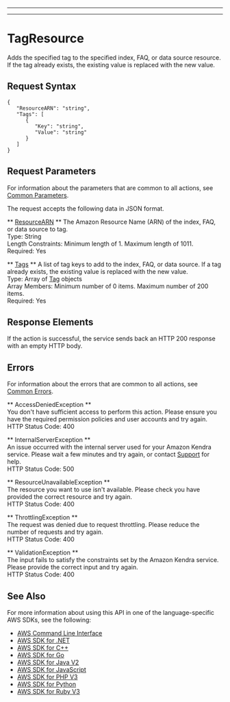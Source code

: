 --------

--------

# TagResource<a name="API_TagResource"></a>

Adds the specified tag to the specified index, FAQ, or data source resource\. If the tag already exists, the existing value is replaced with the new value\.

## Request Syntax<a name="API_TagResource_RequestSyntax"></a>

```
{
   "ResourceARN": "string",
   "Tags": [ 
      { 
         "Key": "string",
         "Value": "string"
      }
   ]
}
```

## Request Parameters<a name="API_TagResource_RequestParameters"></a>

For information about the parameters that are common to all actions, see [Common Parameters](CommonParameters.md)\.

The request accepts the following data in JSON format\.

 ** [ResourceARN](#API_TagResource_RequestSyntax) **   <a name="Kendra-TagResource-request-ResourceARN"></a>
The Amazon Resource Name \(ARN\) of the index, FAQ, or data source to tag\.  
Type: String  
Length Constraints: Minimum length of 1\. Maximum length of 1011\.  
Required: Yes

 ** [Tags](#API_TagResource_RequestSyntax) **   <a name="Kendra-TagResource-request-Tags"></a>
A list of tag keys to add to the index, FAQ, or data source\. If a tag already exists, the existing value is replaced with the new value\.  
Type: Array of [Tag](API_Tag.md) objects  
Array Members: Minimum number of 0 items\. Maximum number of 200 items\.  
Required: Yes

## Response Elements<a name="API_TagResource_ResponseElements"></a>

If the action is successful, the service sends back an HTTP 200 response with an empty HTTP body\.

## Errors<a name="API_TagResource_Errors"></a>

For information about the errors that are common to all actions, see [Common Errors](CommonErrors.md)\.

 ** AccessDeniedException **   
You don't have sufficient access to perform this action\. Please ensure you have the required permission policies and user accounts and try again\.  
HTTP Status Code: 400

 ** InternalServerException **   
An issue occurred with the internal server used for your Amazon Kendra service\. Please wait a few minutes and try again, or contact [ Support](http://aws.amazon.com/aws.amazon.com/contact-us) for help\.  
HTTP Status Code: 500

 ** ResourceUnavailableException **   
The resource you want to use isn't available\. Please check you have provided the correct resource and try again\.  
HTTP Status Code: 400

 ** ThrottlingException **   
The request was denied due to request throttling\. Please reduce the number of requests and try again\.  
HTTP Status Code: 400

 ** ValidationException **   
The input fails to satisfy the constraints set by the Amazon Kendra service\. Please provide the correct input and try again\.  
HTTP Status Code: 400

## See Also<a name="API_TagResource_SeeAlso"></a>

For more information about using this API in one of the language\-specific AWS SDKs, see the following:
+  [AWS Command Line Interface](https://docs.aws.amazon.com/goto/aws-cli/kendra-2019-02-03/TagResource) 
+  [AWS SDK for \.NET](https://docs.aws.amazon.com/goto/DotNetSDKV3/kendra-2019-02-03/TagResource) 
+  [AWS SDK for C\+\+](https://docs.aws.amazon.com/goto/SdkForCpp/kendra-2019-02-03/TagResource) 
+  [AWS SDK for Go](https://docs.aws.amazon.com/goto/SdkForGoV1/kendra-2019-02-03/TagResource) 
+  [AWS SDK for Java V2](https://docs.aws.amazon.com/goto/SdkForJavaV2/kendra-2019-02-03/TagResource) 
+  [AWS SDK for JavaScript](https://docs.aws.amazon.com/goto/AWSJavaScriptSDK/kendra-2019-02-03/TagResource) 
+  [AWS SDK for PHP V3](https://docs.aws.amazon.com/goto/SdkForPHPV3/kendra-2019-02-03/TagResource) 
+  [AWS SDK for Python](https://docs.aws.amazon.com/goto/boto3/kendra-2019-02-03/TagResource) 
+  [AWS SDK for Ruby V3](https://docs.aws.amazon.com/goto/SdkForRubyV3/kendra-2019-02-03/TagResource) 